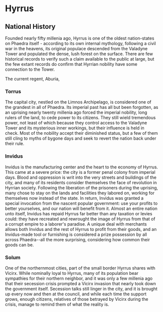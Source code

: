 # Hyrrus

## National History

Founded nearly fifty millenia ago, Hyrrus is one of the oldest nation-states on Phaedra itself - according to its own internal mythology, following a civil war in the heavens, its original populace descended from the Valadyne Tower and populated the dense, lush forest on the surface. There are few historical records to verify such a claim available to the public at large, but the few extant records do confirm that Hyrrian nobility have some connection to the Tower.

The current regent, Aburia, 

### Torrus

The capital city, nestled on the Limnos Archipelago, is considered one of the grandest in all of Phaedra. Its imperial past has all but been forgotten, as an uprising nearly twenty millenia ago forced the imperial nobility, long rulers of the land, to cede power to its citizens. They still wield tremendous power, not least of which because they control access to the Valadyne Tower and its mysterious inner workings, but their influence is held in check. Most of the nobility accept their diminished status, but a few of them still cling to myths of bygone days and seek to revert the nation back under their rule.

### Invidus

Invidus is the manufacturing center and the heart to the economy of Hyrrus. This came at a severe price: the city is a former penal colony from imperial days. Blood and oppression is writ into the very streets and buildings of the city, and many of its residents consider themselves the face of revolution in Hyrrian society. Following the liberation of the prisoners during the uprising, many chose to stay on the lands and facilities they labored on, working for themselves now instead of the state. In return, Invidus was granted a special invocation from the nascent popular government: use your profits to better yourselves, and our nation will benefit from it. Almost an entire nation unto itself, Invidus has repaid Hyrrus far better than any taxation or levies could: they have recreated and rewrought the image of Hyrrus from that of a corrupt empire to a laborer's paradise. A unique deal with merchants allows both Invidus and the rest of Hyrrus to profit from their goods, and an Invidus-made tool or furnishing is considered a prize possession by all across Phaedra--all the more surprising, considering how common their goods can be.

### Solum

One of the northernmost cities, part of the small border Hyrrus shares with Vicirx. While nominally loyal to Hyrrus, many of its population bear sympathies for their northern neighbor, and it was only a few millenia ago that their secession crisis prompted a Vicirx invasion that nearly took down the government itself. Secession talks still linger in the city, and it is brought up every now and then at the council, and while each time the support grows, enough citizens, relatives of those betrayed by Vicirx during the crisis, manage to remind them of what the reality is.
